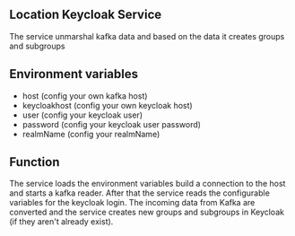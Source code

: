 ## Location Keycloak Service

The service unmarshal kafka data and based on the data it creates groups and subgroups

## Environment variables

- host (config your own kafka host)
- keycloakhost (config your own keycloak host)
- user (config your keycloak user)
- password (config your keycloak user password)
- realmName (config your realmName)

## Function

The service loads the environment variables build a connection to the host and starts a kafka reader. After that the service reads the configurable variables for the keycloak login. The incoming data from Kafka are converted and the service creates new groups and subgroups in Keycloak (if they aren't already exist).